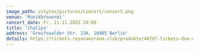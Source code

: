 ```yaml
---
image_path: /styles/pictures/concert/concert.png
venue: 'Musikbrauerei'
concert_date: Fr, 11.11.2022 20:00
title: 'Chalipa'
address: 'Greifswalder Str. 23A, 10405 Berlin'
details: https://tickets.resonanzraum.club/produkte/48707-tickets-dna-concert-resonanzraum-st-pauli-hamburg-am-25-09-2022
---
```

